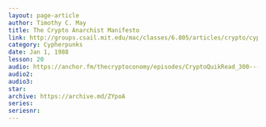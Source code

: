 ```yaml
---
layout: page-article
author: Timothy C. May
title: The Crypto Anarchist Manifesto
link: http://groups.csail.mit.edu/mac/classes/6.805/articles/crypto/cypherpunks/may-crypto-manifesto.html
category: Cypherpunks
date: Jan 1, 1988
lesson: 20
audio: https://anchor.fm/thecryptoconomy/episodes/CryptoQuikRead_300-----The-Crypto-Anarchist-Manifesto-Timothy-C--May-e5p7j4/a-apghds
audio2: 
audio3: 
star: 
archive: https://archive.md/ZYpoA
series: 
seriesnr: 
---
```

